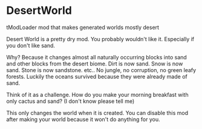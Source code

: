# DesertWorld
tModLoader mod that makes generated worlds mostly desert

Desert World is a pretty dry mod. You probably wouldn't like it. Especially if you don't like sand.
 
Why? Because it changes almost all naturally occurring blocks into sand and other blocks from the desert biome. Dirt is now sand. Snow is now sand. Stone is now sandstone. etc.. No jungle, no corruption, no green leafy forests. Luckily the oceans survived because they were already made of sand.
 
Think of it as a challenge. How do you make your morning breakfast with only cactus and sand? (I don't know please tell me)
 
This only changes the world when it is created. You can disable this mod after making your world because it won't do anything for you.
